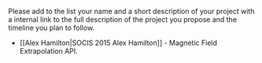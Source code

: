 Please add to the list your name and a short description of your project with a internal link to the full description of the project you propose and the timeline you plan to follow.
* [[Alex Hamilton|SOCIS 2015 Alex Hamilton]] - Magnetic Field Extrapolation API.